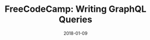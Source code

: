 ---
title: "FreeCodeCamp: Writing GraphQL Queries"
description: Today we will write a graphQL query to get a custom post type from a mySQL database via WordPress and wp-graphql
date: 2018-01-09
url: https://www.youtube.com/watch?v=k-pj9d0cC-0
type: YouTube
---
